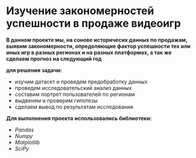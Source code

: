 #  Изучение закономерностей успешности в продаже видеоигр

**В данном проекте мы, на сонове историчесих данных по продажам, выявим закономерности, определяющие фактор успешности тех или иных игр в разных регионах и на разных платформах, а так же сделаем прогноз на следующий год**
    
**для решения задачи:**  
- изучим датасет и проведем предобработку данных  
- проведем исследовательский анализ данных  
- составим портрет пользователей по регионам  
- выдвенем и проверим гипотезы  
- сделаем вывод по результатам исследования  

**Для выполнения проекта использовались библиотеки:**  
- *Pandas*  
- *Numpy*   
- *Matplotlib*  
- *SciPy*


```python

```
